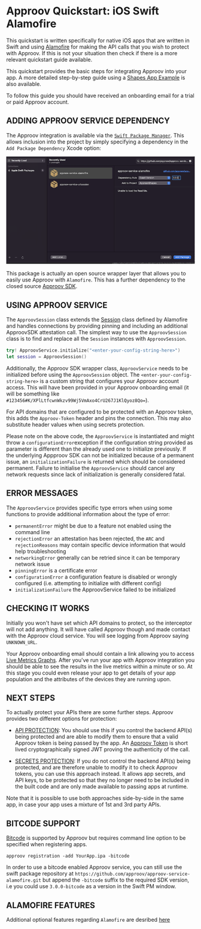 # Approov Quickstart: iOS Swift Alamofire
 
This quickstart is written specifically for native iOS apps that are written in Swift and using [Alamofire](https://github.com/Alamofire/Alamofire) for making the API calls that you wish to protect with Approov. If this is not your situation then check if there is a more relevant quickstart guide available.
 
This quickstart provides the basic steps for integrating Approov into your app. A more detailed step-by-step guide using a [Shapes App Example](https://github.com/approov/quickstart-ios-swift-alamofire/blob/master/SHAPES-EXAMPLE.md) is also available.
 
To follow this guide you should have received an onboarding email for a trial or paid Approov account.
 
## ADDING APPROOV SERVICE DEPENDENCY
The Approov integration is available via the [`Swift Package Manager`](https://developer.apple.com/documentation/swift_packages/adding_package_dependencies_to_your_app). This allows inclusion into the project by simply specifying a dependency in the `Add Package Dependency` Xcode option:
 
![Add Package Dependency](readme-images/add-package-repository.png)
 
This package is actually an open source wrapper layer that allows you to easily use Approov with `Alamofire`. This has a further dependency to the closed source [Approov SDK](https://github.com/approov/approov-ios-sdk).
 
## USING APPROOV SERVICE
The `ApproovSession` class extends the [Session](https://alamofire.github.io/Alamofire/Classes/Session.html) class defined by Alamofire and handles connections by providing pinning and including an additional ApproovSDK attestation call. The simplest way to use the `ApproovSession` class is to find and replace all the `Session` instances with `ApproovSession`.
 
```swift
try! ApproovService.initialize("<enter-your-config-string-here>")
let session = ApproovSession()
```
 
Additionally, the Approov SDK wrapper class, `ApproovService` needs to be initialized before using the `ApproovSession` object. The `<enter-your-config-string-here>` is a custom string that configures your Approov account access. This will have been provided in your Approov onboarding email (it will be something like `#123456#K/XPlLtfcwnWkzv99Wj5VmAxo4CrU267J1KlQyoz8Qo=`).
 
For API domains that are configured to be protected with an Approov token, this adds the `Approov-Token` header and pins the connection. This may also substitute header values when using secrets protection.

Please note on the above code, the `ApproovService` is instantiated and might throw a `configurationError`exception if the configuration string provided as parameter is different than the already used one to initialize previously. If the underlying Appproov SDK can not be initialized because of a permanent issue, an `initializationFailure` is returned which should be considered permanent. Failure to initialise the `ApproovService` should cancel any network requests since lack of initialization is generally considered fatal.
 
 
## ERROR MESSAGES
The `ApproovService` provides specific type errors when using some functions to provide additional information about the type of error:
 
* `permanentError` might be due to a feature not enabled using the command line
* `rejectionError` an attestation has been rejected, the `ARC` and `rejectionReasons` may contain specific device information that would help troubleshooting
* `networkingError` generally can be retried since it can be temporary network issue
* `pinningError` is a certificate error
* `configurationError` a configuration feature is disabled or wrongly configured (i.e. attempting to initialize with different config)
* `initializationFailure` the ApproovService failed to be initialized
 
## CHECKING IT WORKS
Initially you won't have set which API domains to protect, so the interceptor will not add anything. It will have called Approov though and made contact with the Approov cloud service. You will see logging from Approov saying `UNKNOWN_URL`.
 
Your Approov onboarding email should contain a link allowing you to access [Live Metrics Graphs](https://approov.io/docs/latest/approov-usage-documentation/#metrics-graphs). After you've run your app with Approov integration you should be able to see the results in the live metrics within a minute or so. At this stage you could even release your app to get details of your app population and the attributes of the devices they are running upon.
 
## NEXT STEPS
To actually protect your APIs there are some further steps. Approov provides two different options for protection:
 
* [API PROTECTION](https://github.com/approov/quickstart-ios-swift-alamofire/blob/master/API-PROTECTION.md): You should use this if you control the backend API(s) being protected and are able to modify them to ensure that a valid Approov token is being passed by the app. An [Approov Token](https://approov.io/docs/latest/approov-usage-documentation/#approov-tokens) is short lived cryptographically signed JWT proving the authenticity of the call.
 
* [SECRETS PROTECTION](https://github.com/approov/quickstart-ios-swift-alamofire/blob/master/SECRETS-PROTECTION.md): If you do not control the backend API(s) being protected, and are therefore unable to modify it to check Approov tokens, you can use this approach instead. It allows app secrets, and API keys, to be protected so that they no longer need to be included in the built code and are only made available to passing apps at runtime.
 
Note that it is possible to use both approaches side-by-side in the same app, in case your app uses a mixture of 1st and 3rd party APIs.

## BITCODE SUPPORT

[Bitcode](https://approov.io/docs/latest/approov-usage-documentation/#bitcode-mode-management) is supported by Approov but requires command line option to be specified when registering apps.

```
approov registration -add YourApp.ipa -bitcode
```

In order to use a bitcode enabled Approov service, you can still use the swift package repository at `https://github.com/approov/approov-service-alamofire.git` but append the `-bitcode` suffix to the required SDK version, i.e you could use `3.0.0-bitcode` as a version in the Swift PM window.


## ALAMOFIRE FEATURES

Additional optional features regarding `Alamofire` are desribed [here](https://github.com/approov/quickstart-ios-swift-alamofire/blob/master/ALAMOFIRE-OPTIONS.md)